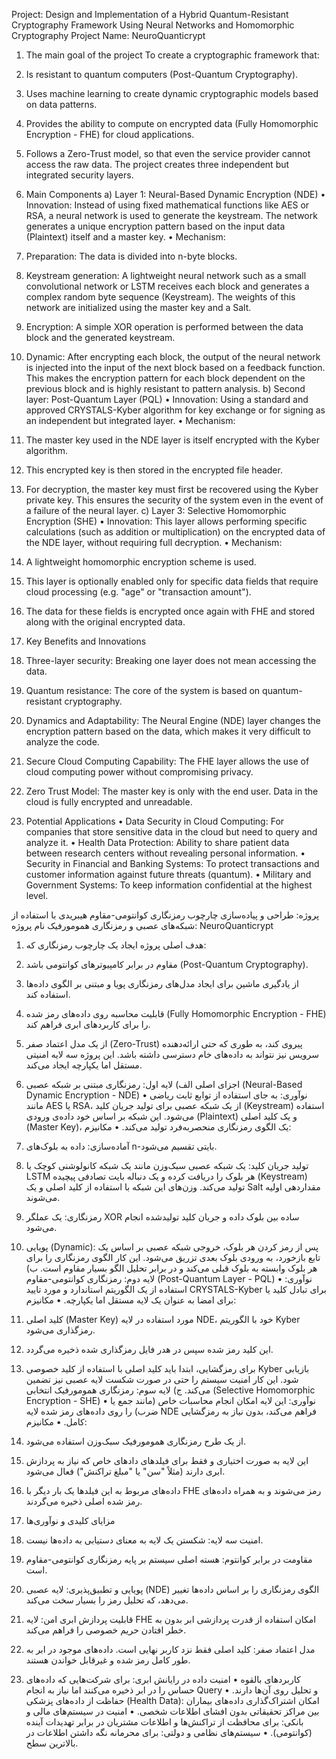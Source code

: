 Project: Design and Implementation of a Hybrid Quantum-Resistant Cryptography Framework Using Neural Networks and Homomorphic Cryptography
Project Name: NeuroQuanticrypt
1. The main goal of the project
To create a cryptographic framework that:
1. Is resistant to quantum computers (Post-Quantum Cryptography).
2. Uses machine learning to create dynamic cryptographic models based on data patterns.
3. Provides the ability to compute on encrypted data (Fully Homomorphic Encryption - FHE) for cloud applications.
4. Follows a Zero-Trust model, so that even the service provider cannot access the raw data.
The project creates three independent but integrated security layers.
2. Main Components
a) Layer 1: Neural-Based Dynamic Encryption (NDE)
• Innovation: Instead of using fixed mathematical functions like AES or RSA, a neural network is used to generate the keystream. The network generates a unique encryption pattern based on the input data (Plaintext) itself and a master key.
• Mechanism:
1. Preparation: The data is divided into n-byte blocks.
2. Keystream generation: A lightweight neural network such as a small convolutional network or LSTM receives each block and generates a complex random byte sequence (Keystream). The weights of this network are initialized using the master key and a Salt.
3. Encryption: A simple XOR operation is performed between the data block and the generated keystream.
4. Dynamic: After encrypting each block, the output of the neural network is injected into the input of the next block based on a feedback function. This makes the encryption pattern for each block dependent on the previous block and is highly resistant to pattern analysis.
b) Second layer: Post-Quantum Layer (PQL)
• Innovation: Using a standard and approved CRYSTALS-Kyber algorithm for key exchange or for signing as an independent but integrated layer.
• Mechanism:
1. The master key used in the NDE layer is itself encrypted with the Kyber algorithm.
2. This encrypted key is then stored in the encrypted file header.
3. For decryption, the master key must first be recovered using the Kyber private key. This ensures the security of the system even in the event of a failure of the neural layer.
c) Layer 3: Selective Homomorphic Encryption (SHE)
• Innovation: This layer allows performing specific calculations (such as addition or multiplication) on the encrypted data of the NDE layer, without requiring full decryption.
• Mechanism:
1. A lightweight homomorphic encryption scheme is used.
2. This layer is optionally enabled only for specific data fields that require cloud processing (e.g. "age" or "transaction amount").
3. The data for these fields is encrypted once again with FHE and stored along with the original encrypted data.

3. Key Benefits and Innovations
1. Three-layer security: Breaking one layer does not mean accessing the data.
2. Quantum resistance: The core of the system is based on quantum-resistant cryptography.
3. Dynamics and Adaptability: The Neural Engine (NDE) layer changes the encryption pattern based on the data, which makes it very difficult to analyze the code.
4. Secure Cloud Computing Capability: The FHE layer allows the use of cloud computing power without compromising privacy.
5. Zero Trust Model: The master key is only with the end user. Data in the cloud is fully encrypted and unreadable.

4. Potential Applications
• Data Security in Cloud Computing: For companies that store sensitive data in the cloud but need to query and analyze it.
• Health Data Protection: Ability to share patient data between research centers without revealing personal information.
• Security in Financial and Banking Systems: To protect transactions and customer information against future threats (quantum).
• Military and Government Systems: To keep information confidential at the highest level.

پروژه: طراحی و پیاده‌سازی چارچوب رمزنگاری کوانتومی-مقاوم هیبریدی با استفاده از شبکه‌های عصبی و رمزنگاری همومورفیک
نام پروژه: NeuroQuanticrypt  
1.	هدف اصلی پروژه
ایجاد یک چارچوب رمزنگاری که:
1.	مقاوم در برابر کامپیوترهای کوانتومی باشد (Post-Quantum Cryptography).
2.	از یادگیری ماشین برای ایجاد مدل‌های رمزنگاری پویا و مبتنی بر الگوی داده‌ها استفاده کند.
3.	قابلیت محاسبه روی داده‌های رمز شده (Fully Homomorphic Encryption - FHE) را برای کاربردهای ابری فراهم کند.
4.	از یک مدل اعتماد صفر (Zero-Trust) پیروی کند، به طوری که حتی ارائه‌دهنده سرویس نیز نتواند به داده‌های خام دسترسی داشته باشد.
این پروژه سه لایه امنیتی مستقل اما یکپارچه ایجاد می‌کند.
2.	 اجزای اصلی 
الف) لایه اول: رمزنگاری مبتنی بر شبکه عصبی (Neural-Based Dynamic Encryption - NDE)
•	نوآوری: به جای استفاده از توابع ثابت ریاضی مانند AES یا RSA، از یک شبکه عصبی برای تولید جریان کلید (Keystream) استفاده می‌شود. این شبکه بر اساس خود داده‌ی ورودی (Plaintext) و یک کلید اصلی (Master Key)، یک الگوی رمزنگاری منحصربه‌فرد تولید می‌کند.
•	مکانیزم:
1.	آماده‌سازی: داده به بلوک‌های n-بایتی تقسیم می‌شود.
2.	تولید جریان کلید: یک شبکه عصبی سبک‌وزن مانند یک شبکه کانولوشنی کوچک یا LSTM هر بلوک را دریافت کرده و یک دنباله بایت تصادفی پیچیده (Keystream) تولید می‌کند. وزن‌های این شبکه با استفاده از کلید اصلی و یک Salt مقداردهی اولیه می‌شوند.
3.	رمزنگاری: یک عملگر XOR ساده بین بلوک داده و جریان کلید تولیدشده انجام می‌شود.
4.	پویایی (Dynamic): پس از رمز کردن هر بلوک، خروجی شبکه عصبی بر اساس یک تابع بازخورد، به ورودی بلوک بعدی تزریق می‌شود. این کار الگوی رمزنگاری را برای هر بلوک وابسته به بلوک قبلی می‌کند و در برابر تحلیل الگو بسیار مقاوم است.
ب) لایه دوم: رمزنگاری کوانتومی-مقاوم (Post-Quantum Layer - PQL)
•	نوآوری: استفاده از یک الگوریتم استاندارد و مورد تایید CRYSTALS-Kyber برای تبادل کلید یا  برای امضا به عنوان یک لایه مستقل اما یکپارچه.
•	مکانیزم:
1.	کلید اصلی (Master Key) مورد استفاده در لایه NDE، خود با الگوریتم Kyber رمزگذاری می‌شود.
2.	این کلید رمز شده سپس در هدر فایل رمزگذاری شده ذخیره می‌گردد.
3.	برای رمزگشایی، ابتدا باید کلید اصلی با استفاده از کلید خصوصی Kyber بازیابی شود. این کار امنیت سیستم را حتی در صورت شکست لایه عصبی نیز تضمین می‌کند.
ج) لایه سوم: رمزنگاری همومورفیک انتخابی (Selective Homomorphic Encryption - SHE)
•	نوآوری: این لایه امکان انجام محاسبات خاص (مانند جمع یا ضرب) را روی داده‌های رمز شده لایه NDE فراهم می‌کند، بدون نیاز به رمزگشایی کامل.
•	مکانیزم:
1.	از یک طرح رمزنگاری همومورفیک سبک‌وزن استفاده می‌شود.
2.	این لایه به صورت اختیاری و فقط برای فیلدهای دادهای خاص که نیاز به پردازش ابری دارند (مثلاً "سن" یا "مبلغ تراکنش") فعال می‌شود.
3.	داده‌های مربوط به این فیلدها یک بار دیگر با FHE رمز می‌شوند و به همراه داده‌های رمز شده اصلی ذخیره می‌گردند.
 
3. 	 مزایای کلیدی و نوآوری‌ها
1.	امنیت سه لایه: شکستن یک لایه به معنای دستیابی به داده‌ها نیست.
2.	مقاومت در برابر کوانتوم: هسته اصلی سیستم بر پایه رمزنگاری کوانتومی-مقاوم است.
3.	پویایی و تطبیق‌پذیری: لایه عصبی (NDE) الگوی رمزنگاری را بر اساس داده‌ها تغییر می‌دهد، که تحلیل رمز را بسیار سخت می‌کند.
4.	قابلیت پردازش ابری امن: لایه FHE امکان استفاده از قدرت پردازشی ابر بدون به خطر افتادن حریم خصوصی را فراهم می‌کند.
5.	مدل اعتماد صفر: کلید اصلی فقط نزد کاربر نهایی است. داده‌های موجود در ابر به طور کامل رمز شده و غیرقابل خواندن هستند.

4.	کاربردهای بالقوه
•	امنیت داده در رایانش ابری: برای شرکت‌هایی که داده‌های حساس را در ابر ذخیره می‌کنند اما نیاز به انجام Query و تحلیل روی آن‌ها دارند.
•	حفاظت از داده‌های پزشکی (Health Data): امکان اشتراک‌گذاری داده‌های بیماران بین مراکز تحقیقاتی بدون افشای اطلاعات شخصی.
•	امنیت در سیستم‌های مالی و بانکی: برای محافظت از تراکنش‌ها و اطلاعات مشتریان در برابر تهدیدات آینده (کوانتومی).
•	سیستم‌های نظامی و دولتی: برای محرمانه نگه داشتن اطلاعات در بالاترین سطح.

